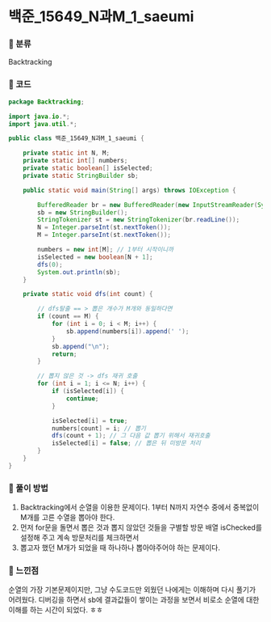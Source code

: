 # 백준_15649_N과M_1_saeumi

### &#127795; 분류 

Backtracking

### &#127795; 코드

```java
package Backtracking;

import java.io.*;
import java.util.*;

public class 백준_15649_N과M_1_saeumi {

	private static int N, M;
	private static int[] numbers;
	private static boolean[] isSelected;
	private static StringBuilder sb;

	public static void main(String[] args) throws IOException {

		BufferedReader br = new BufferedReader(new InputStreamReader(System.in));
		sb = new StringBuilder();
		StringTokenizer st = new StringTokenizer(br.readLine());
		N = Integer.parseInt(st.nextToken());
		M = Integer.parseInt(st.nextToken());

		numbers = new int[M]; // 1부터 시작이니까
		isSelected = new boolean[N + 1];
		dfs(0);
		System.out.println(sb);
	}

	private static void dfs(int count) {

		// dfs탈출 == > 뽑은 개수가 M개와 동일하다면
		if (count == M) {
			for (int i = 0; i < M; i++) {
				sb.append(numbers[i]).append(' ');
			}
			sb.append("\n");
			return;
		}

		// 뽑지 않은 것 -> dfs 재귀 호출
		for (int i = 1; i <= N; i++) {
			if (isSelected[i]) {
				continue;
			}

			isSelected[i] = true;
			numbers[count] = i; // 뽑기
			dfs(count + 1); // 그 다음 값 뽑기 위해서 재귀호출
			isSelected[i] = false; // 뽑은 뒤 미방문 처리
		}
	}
}


```



### &#127795; 풀이 방법 

1. Backtracking에서 순열을 이용한 문제이다. 1부터 N까지 자연수 중에서  중복없이 M개를 고른 수열을 뽑아야 한다.
2. 먼저 for문을 돌면서 뽑은 것과 뽑지 않았던 것들을 구별할 방문 배열 isChecked를 설정해 주고 계속 방문처리를 체크하면서  
3. 뽑고자 했던 M개가 되었을 때 하나하나 뽑아야주어야 하는 문제이다.

### &#127795; 느낀점 

순열의 가장 기본문제이지만, 그냥 수도코드만 외웠던 나에게는 이해하며 다시 풀기가 어려웠다. 디버깅을 하면서 sb에 결과값들이 쌓이는 과정을 보면서 비로소 순열에 대한 이해를 하는 시간이 되었다. ㅎㅎ

